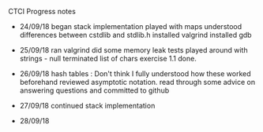 CTCI
Progress notes

- 24/09/18 
began stack implementation
played with maps
understood differences between cstdlib and stdlib.h
installed valgrind
installed gdb

- 25/09/18
ran valgrind did some memory leak tests
played around with strings - null terminated list of chars
exercise 1.1 done. 

- 26/09/18
hash tables : Don't think I fully understood how these worked beforehand
reviewed asymptotic notation. 
read through some advice on answering questions and committed to github

- 27/09/18
continued stack implementation 

- 28/09/18

